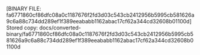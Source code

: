 [BINARY FILE: fa6771860cf86dfc08a0c1187676f2fd3d03c543cb2412956b5995cb581626a9c6a88c734dd289ef1f389eeababb1162abac17cf62a344cd32608b01100d]
Stored copy: docs/converted-binary/fa6771860cf86dfc08a0c1187676f2fd3d03c543cb2412956b5995cb581626a9c6a88c734dd289ef1f389eeababb1162abac17cf62a344cd32608b01100d
